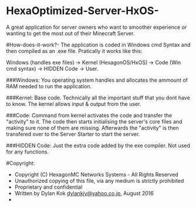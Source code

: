 # HexaOptimized-Server-HxOS-
A great application for server owners who want to smoother experience or wanting to get the most out of their Minecraft Server. 

#How-does-it-work?-
The application is coded in Windows cmd Syntax and then compiled as an .exe file.
Pratically it works like this:

Windows (handles exe files) -> Kernel (HexagonOS/HxOS) -> Code (Win cmd syntax) -> HIDDEN Code -> User.

###Windows:
You operating system handles and allocates the ammount of RAM needed to run the application.

###Kernel:
Base code. Technically all the important stuff that you dont have to know. The kernel allows input & output from the user.

###Code:
Command from kernel activates the code and transfer the "activity" to it. The code then starts initialising the server's core files and making sure none of them are missing. Afterwards the "activity" is then transfered over to the Server Starter to start the server.

###HIDDEN Code:
Just the extra code added by the exe compiler. Not used for any functions.

#Copyright:
 * Copyright (C) HexagonMC Networks Systems - All Rights Reserved
 * Unauthorized copying of this file, via any medium is strictly prohibited
 * Proprietary and confidential
 * Written by Dylan Kok <dylankjy@yahoo.co.jp>, August 2016
 *
